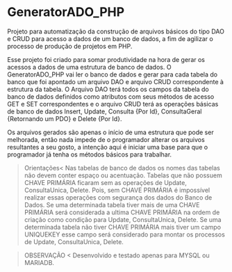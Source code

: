 # GeneratorADO_PHP

Projeto para automatização da construção de arquivos básicos do tipo DAO e CRUD para acesso a dados de um banco de dados, a fim de agilizar o processo de produção de projetos em PHP.

Esse projeto foi criado para somar produtividade na hora de gerar os acessos a dados de uma estrutura de banco de dados.
O GeneratorADO_PHP vai ler o banco de dados e gerar para cada tabela do banco que foi apontado um arquivo DAO e arquivo CRUD correspondente à estrutura da tabela. 
O Arquivo DAO terá todos os campos da tabela do banco de dados definidos como atributos com seus métodos de acesso GET e SET correspondentes e o arquivo CRUD terá as operações básicas de banco de dados Insert, Update, Consulta {Por Id}, ConsultaGeral {Retornando um PDO} e Delete {Por Id}.

Os arquivos gerados são apenas o início de uma estrutura que pode ser melhorada, então nada impede de o programador alterar os arquivos resultantes a seu gosto, a intenção aqui é iniciar uma base para que o programador já tenha os métodos básicos para trabalhar.

>Orientações<
Nas tabelas de banco de dados os nomes das tabelas não devem conter espaço ou acentuação. 
Tabelas que não possuem CHAVE PRIMÁRIA ficaram sem as operações de Update, ConsultaUnica, Delete. Pois, sem CHAVE PRIMÁRIA é impossível realizar essas operações com segurança dos dados do Banco de Dados.
Se uma determinada tabela tiver mais de uma CHAVE PRIMÁRIA será considerada a ultima CHAVE PRIMÁRIA na ordem de criação como condição para  Update, ConsultaUnica, Delete.
Se uma determinada tabela não tiver CHAVE PRIMÁRIA mais tiver um campo UNIQUEKEY esse campo será considerado para montar os processos de Update, ConsultaUnica, Delete. 

> OBSERVAÇÃO <
Desenvolvido e testado apenas para MYSQL ou MARIADB.